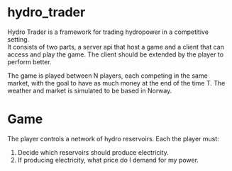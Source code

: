 # hydro_trader
Hydro Trader is a framework for trading hydropower in a competitive setting.  
It consists of two parts, a server api that host a game and a client that can access and play the game.
The client should be extended by the player to perform better.

The game is played between N players, each competing in the same market, with the goal to have
as much money at the end of the time T.
The weather and market is simulated to be based in Norway.

# Game 
The player controls a network of hydro reservoirs. Each the player must:
1. Decide which reservoirs should produce electricity.
2. If producing electricity, what price do I demand for my power.

